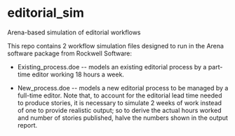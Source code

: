 # editorial_sim
Arena-based simulation of editorial workflows

This repo contains 2 workflow simulation files designed to run in the Arena software package from Rockwell Software:

* Existing_process.doe -- models an existing editorial process by a part-time editor working 18 hours a week.

* New_process.doe -- models a new editorial process to be managed by a full-time editor. Note that, to account for the editorial lead time needed to produce stories, it is necessary to simulate 2 weeks of work instead of one to provide realistic output; so to derive the actual hours worked and number of stories published, halve the numbers shown in the output report.
